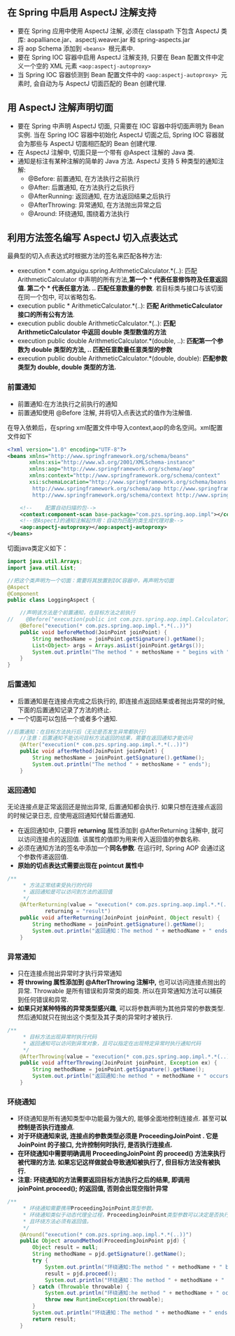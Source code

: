## 在 Spring 中启用 AspectJ 注解支持

- 要在 Spring 应用中使用 AspectJ 注解, 必须在 classpath 下包含 AspectJ 类库: aopalliance.jar、aspectj.weaver.jar 和 spring-aspects.jar
- 将 aop Schema 添加到 ```<beans> ```根元素中.
- 要在 Spring IOC 容器中启用 AspectJ 注解支持, 只要在 Bean 配置文件中定义一个空的 XML 元素 ```<aop:aspectj-autoproxy>```
- 当 Spring IOC 容器侦测到 Bean 配置文件中的 ```<aop:aspectj-autoproxy> ```元素时, 会自动为与 AspectJ 切面匹配的 Bean 创建代理.



## 用 AspectJ 注解声明切面

- 要在 Spring 中声明 AspectJ 切面, 只需要在 IOC 容器中将切面声明为 Bean 实例. 当在 Spring IOC 容器中初始化 AspectJ 切面之后, Spring IOC 容器就会为那些与 AspectJ 切面相匹配的 Bean 创建代理.
- 在 AspectJ 注解中, 切面只是一个带有 @Aspect 注解的 Java 类. 
- 通知是标注有某种注解的简单的 Java 方法.
  AspectJ 支持 5 种类型的通知注解: 
  - @Before: 前置通知, 在方法执行之前执行
  - @After: 后置通知, 在方法执行之后执行 
  - @AfterRunning: 返回通知, 在方法返回结果之后执行
  - @AfterThrowing: 异常通知, 在方法抛出异常之后
  - @Around: 环绕通知, 围绕着方法执行



## 利用方法签名编写 AspectJ 切入点表达式

最典型的切入点表达式时根据方法的签名来匹配各种方法:

- execution * com.atguigu.spring.ArithmeticCalculator.*(..): 匹配 ArithmeticCalculator 中声明的所有方法,**第一个 * 代表任意修饰符及任意返回值. 第二个 * 代表任意方法. .. 匹配任意数量的参数**. 若目标类与接口与该切面在同一个包中, 可以省略包名.
- execution public * ArithmeticCalculator.*(..): **匹配 ArithmeticCalculator 接口的所有公有方法**.
- execution public double ArithmeticCalculator.*(..): **匹配 ArithmeticCalculator 中返回 double 类型数值的方法**
- execution public double ArithmeticCalculator.*(double, ..): **匹配第一个参数为 double 类型的方法, .. 匹配任意数量任意类型的参数**
- execution public double ArithmeticCalculator.*(double, double): **匹配参数类型为 double, double 类型的方法.**



### 前置通知

- 前置通知:在方法执行之前执行的通知
- 前置通知使用 @Before 注解, 并将切入点表达式的值作为注解值.

在导入依赖后，在spring xml配置文件中导入context,aop的命名空间。xml配置文件如下

```xml
<?xml version="1.0" encoding="UTF-8"?>
<beans xmlns="http://www.springframework.org/schema/beans"
       xmlns:xsi="http://www.w3.org/2001/XMLSchema-instance"
       xmlns:aop="http://www.springframework.org/schema/aop"
       xmlns:context="http://www.springframework.org/schema/context"
       xsi:schemaLocation="http://www.springframework.org/schema/beans http://www.springframework.org/schema/beans/spring-beans.xsd
        http://www.springframework.org/schema/aop http://www.springframework.org/schema/aop/spring-aop-4.0.xsd
        http://www.springframework.org/schema/context http://www.springframework.org/schema/context/spring-context-4.0.xsd">

    <!--    配置自动扫描的包-->
    <context:component-scan base-package="com.pzs.spring.aop.impl"></context:component-scan>
    <!--使AspectJ的通知注解起作用：自动为匹配的类生成代理对象-->
    <aop:aspectj-autoproxy></aop:aspectj-autoproxy>
</beans>
```

切面java类定义如下：

```java
import java.util.Arrays;
import java.util.List;

//把这个类声明为一个切面：需要将其放置到IOC容器中，再声明为切面
@Aspect
@Component
public class LoggingAspect {

    //声明该方法是个前置通知，在目标方法之前执行
//    @Before("execution(public int com.pzs.spring.aop.impl.CalculatorInterace.add(int,int))")
    @Before("execution(* com.pzs.spring.aop.impl.*.*(..))")
    public void beforeMethod(JoinPoint joinPoint) {
        String methosName = joinPoint.getSignature().getName();
        List<Object> args = Arrays.asList(joinPoint.getArgs());
        System.out.println("The method " + methosName + " begins with " + args);
    }
}
```



### 后置通知

- 后置通知是在连接点完成之后执行的, 即连接点返回结果或者抛出异常的时候, 下面的后置通知记录了方法的终止. 
- 一个切面可以包括一个或者多个通知.

```java
//后置通知：在目标方法执行后（无论是否发生异常都执行）
    //注意：后置通知不能访问目标方法返回的结果，需要在返回通知才能访问
    @After("execution(* com.pzs.spring.aop.impl.*.*(..))")
    public void afterMethod(JoinPoint joinPoint) {
        String methosName = joinPoint.getSignature().getName();
        System.out.println("The method " + methosName + " ends");
    }
```



### 返回通知

无论连接点是正常返回还是抛出异常, 后置通知都会执行. 如果只想在连接点返回的时候记录日志, 应使用返回通知代替后置通知.

- 在返回通知中, 只要将 **returning** 属性添加到 @AfterReturning 注解中, 就可以访问连接点的返回值. 该属性的值即为用来传入返回值的参数名称. 
- 必须在通知方法的签名中添加一个**同名参数**. 在运行时, Spring AOP 会通过这个参数传递返回值.
- **原始的切点表达式需要出现在 pointcut 属性中**

```java
/**
     * 方法正常结束受执行的代码
     * 返回通知是可以访问到方法的返回值
     */
    @AfterReturning(value = "execution(* com.pzs.spring.aop.impl.*.*(..))",
            returning = "result")
    public void afterReturning(JoinPoint joinPoint, Object result) {
        String methodName = joinPoint.getSignature().getName();
        System.out.println("返回通知：The method " + methodName + " ends with " + result);
    }
```



### 异常通知

- 只在连接点抛出异常时才执行异常通知
- **将 throwing 属性添加到 @AfterThrowing 注解中,** 也可以访问连接点抛出的异常. Throwable 是所有错误和异常类的超类. 所以在异常通知方法可以捕获到任何错误和异常.
- **如果只对某种特殊的异常类型感兴趣**, 可以将参数声明为其他异常的参数类型. 然后通知就只在抛出这个类型及其子类的异常时才被执行.

```java
/**
     * 目标方法出现异常时执行代码
     * 返回通知可以访问到异常对象，且可以指定在出现特定异常时执行通知代码
     */
    @AfterThrowing(value = "execution(* com.pzs.spring.aop.impl.*.*(..))", throwing = "ex")
    public void affterThrowing(JoinPoint joinPoint, Exception ex) {
        String methodName = joinPoint.getSignature().getName();
        System.out.println("返回通知:he method " + methodName + " occurs exception: " + ex);
    }
```



### 环绕通知

- 环绕通知是所有通知类型中功能最为强大的, 能够全面地控制连接点. 甚至可**以控制是否执行连接点**.
- **对于环绕通知来说, 连接点的参数类型必须是 ProceedingJoinPoint . 它是 JoinPoint 的子接口, 允许控制何时执行, 是否执行连接点.**
- **在环绕通知中需要明确调用 ProceedingJoinPoint 的 proceed() 方法来执行被代理的方法. 如果忘记这样做就会导致通知被执行了, 但目标方法没有被执行.**
- **注意: 环绕通知的方法需要返回目标方法执行之后的结果, 即调用 joinPoint.proceed(); 的返回值, 否则会出现空指针异常**

```java
/**
     * 环绕通知需要携带ProceedingJoinPoint类型参数。
     * 环绕通知类似于动态代理全过程，ProceedingJoinPoint类型参数可以决定是否执行目标方法。
     * 且环绕方法必须有返回值。
     */
    @Around("execution(* com.pzs.spring.aop.impl.*.*(..))")
    public Object aroundMethod(ProceedingJoinPoint pjd) {
        Object result = null;
        String methodName = pjd.getSignature().getName();
        try {
            System.out.println("环绕通知:The method " + methodName + " begins with " + Arrays.asList(pjd.getArgs()));
            result = pjd.proceed();
            System.out.println("环绕通知：The method " + methodName + " ends with " + result);
        } catch (Throwable throwable) {
            System.out.println("环绕通知:he method " + methodName + " occurs exception: " + throwable);
            throw new RuntimeException(throwable);
        }
        System.out.println("环绕通知：The method " + methodName + " ends");
        return result;
    }
```


